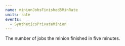 ```yaml
---
name: minionJobsFinished5MinRate
units: rate
events:
  - SyntheticsPrivateMinion
---
```


The number of jobs the minion finished in five minutes.